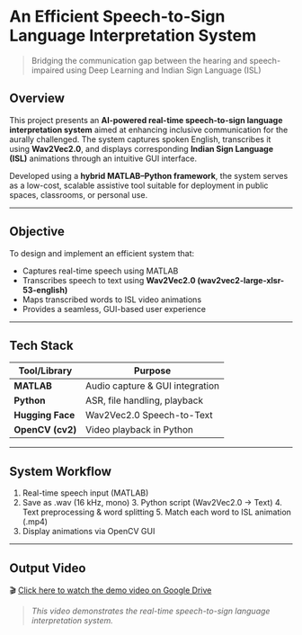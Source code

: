 # An Efficient Speech-to-Sign Language Interpretation System 

> Bridging the communication gap between the hearing and speech-impaired using Deep Learning and Indian Sign Language (ISL)

## Overview

This project presents an **AI-powered real-time speech-to-sign language interpretation system** aimed at enhancing inclusive communication for the aurally challenged. The system captures spoken English, transcribes it using **Wav2Vec2.0**, and displays corresponding **Indian Sign Language (ISL)** animations through an intuitive GUI interface.

Developed using a **hybrid MATLAB–Python framework**, the system serves as a low-cost, scalable assistive tool suitable for deployment in public spaces, classrooms, or personal use.

---

## Objective

To design and implement an efficient system that:
- Captures real-time speech using MATLAB
- Transcribes speech to text using **Wav2Vec2.0 (wav2vec2-large-xlsr-53-english)**
- Maps transcribed words to ISL video animations
- Provides a seamless, GUI-based user experience

---

## Tech Stack

| Tool/Library     | Purpose                         |
|------------------|---------------------------------|
| **MATLAB**       | Audio capture & GUI integration |
| **Python**       | ASR, file handling, playback    |
| **Hugging Face** | Wav2Vec2.0 Speech-to-Text       |
| **OpenCV (cv2)** | Video playback in Python        |

---

## System Workflow

1. Real-time speech input (MATLAB)
2. Save as .wav (16 kHz, mono)
️3. Python script (Wav2Vec2.0 → Text)
️4. Text preprocessing & word splitting
️5. Match each word to ISL animation (.mp4)
6. Display animations via OpenCV GUI

---

## Output Video

🎬 [Click here to watch the demo video on Google Drive](https://drive.google.com/file/d/1eMC5qec7oBaFo1L9DzdKfhBgPEUuZ_le/view?usp=sharing)

> *This video demonstrates the real-time speech-to-sign language interpretation system.*


